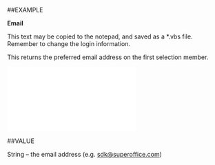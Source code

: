 
##EXAMPLE

**Email**

This text may be copied to the notepad, and saved as a *.vbs file. Remember to change the login information.



This returns the preferred email address on the first selection member.

![](..\..\Examples\vbs\SOSelectionMember.Email.vbs.txt)


##VALUE

String – the email address (e.g. sdk@superoffice.com)

